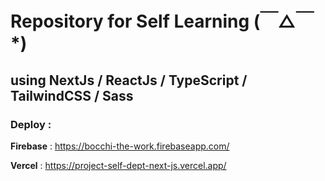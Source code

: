 # **Repository for Self Learning (￣△￣\*)**

## using **NextJs** / **ReactJs** / **TypeScript** / **TailwindCSS** / **Sass**

### Deploy :

**Firebase** : <https://bocchi-the-work.firebaseapp.com/>

**Vercel** : <https://project-self-dept-next-js.vercel.app/>